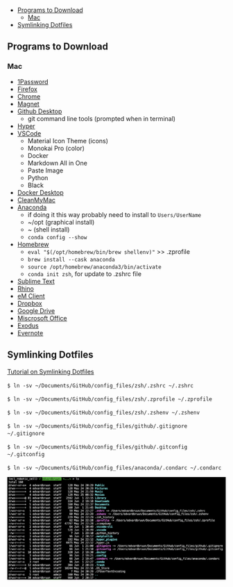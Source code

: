 - [Programs to Download](#programs-to-download)
  - [Mac](#mac)
- [Symlinking Dotfiles](#symlinking-dotfiles)



## Programs to Download

### Mac
* [1Password](https://1password.com/downloads/mac/)
* [Firefox](https://www.mozilla.org/en-US/firefox/new/)
* [Chrome](https://www.google.com/chrome/)
* [Magnet](https://apps.apple.com/us/app/magnet/id441258766?mt=12)
* [Github Desktop](https://desktop.github.com/)
    * git command line tools (prompted when in terminal)
* [Hyper](https://hyper.is/)
* [VSCode](https://code.visualstudio.com/Download)
  * Material Icon Theme (icons)
  * Monokai Pro (color)
  * Docker
  * Markdown All in One
  * Paste Image
  * Python
  * Black
* [Docker Desktop](https://www.docker.com/products/docker-desktop/)
* [CleanMyMac](https://my.macpaw.com/)
* [Anaconda](https://www.anaconda.com/)
  * if doing it this way probably need to install to `Users/UserName`
  * ~/opt (graphical install)
  * ~ (shell install)
  * `conda config --show`
* [Homebrew](https://brew.sh/)
  * `eval "$(/opt/homebrew/bin/brew shellenv)"` >> .zprofile
  * `brew install --cask anaconda`
  * `source /opt/homebrew/anaconda3/bin/activate`
  * `conda init zsh`, for update to .zshrc file
* [Sublime Text](https://www.sublimetext.com/download_thanks?target=mac)
* [Rhino](https://www.rhino3d.com/download/)
* [eM Client](https://www.emclient.com/)
* [Dropbox](https://www.dropbox.com/install)
* [Google Drive](https://www.google.com/drive/download/)
* [Miscrosoft Office](https://portal.office.com/account#installs)
* [Exodus](https://www.exodus.com/m1/)
* [Evernote](https://evernote.com/download)





## Symlinking Dotfiles

[Tutorial on Symlinking Dotfiles](https://www.freecodecamp.org/news/dive-into-dotfiles-part-2-6321b4a73608/)

`$ ln -sv ~/Documents/GitHub/config_files/zsh/.zshrc ~/.zshrc`

`$ ln -sv ~/Documents/GitHub/config_files/zsh/.zprofile ~/.zprofile`

`$ ln -sv ~/Documents/GitHub/config_files/zsh/.zshenv ~/.zshenv`

`$ ln -sv ~/Documents/GitHub/config_files/github/.gitignore ~/.gitignore`

`$ ln -sv ~/Documents/GitHub/config_files/github/.gitconfig ~/.gitconfig`

`$ ln -sv ~/Documents/GitHub/config_files/anaconda/.condarc ~/.condarc`

![](/_embed_imgs/README_symlinks_home.png)


